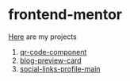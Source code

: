 # frontend-mentor

[Here](https://valdi7913.github.io/frontend-mentor/) are my projects

1. [qr-code-component](./qr-code-component/)
2. [blog-preview-card](./blog-preview-card/)
3. [social-links-profile-main](./social-links-profile-main/)

